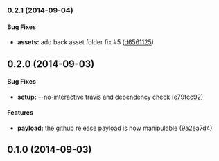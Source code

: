 <a name="0.2.1"></a>
### 0.2.1 (2014-09-04)


#### Bug Fixes

* **assets:** add back asset folder fix #5 ([d6561125](git@github.com:boennemann/grunt-semantic-release/commit/d65611259828b732a0c9794420cdba2d2f4f6aea))


<a name="0.2.0"></a>
## 0.2.0 (2014-09-03)


#### Bug Fixes

* **setup:** --no-interactive travis and dependency check ([e79fcc92](git@github.com:boennemann/grunt-semantic-release/commit/e79fcc9283bafe1223bf2737c5fbbcab86d5a39b))


#### Features

* **payload:** the github release payload is now manipulable ([9a2ea7d4](git@github.com:boennemann/grunt-semantic-release/commit/9a2ea7d49d966bda7bb55669dc5add7a6a4058b6))


<a name="0.1.0"></a>
## 0.1.0 (2014-09-03)


